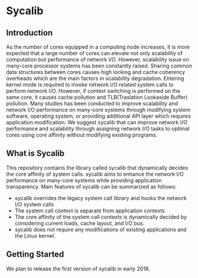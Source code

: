 # Sycalib
## Introduction
 As the number of cores equipped in a computing node increases, it is more expected that a large number of cores can elevate not only scalability of computation but performance of network I/O. However, scalability issue on many-core processor systems has been constantly raised. Sharing common data structures between cores causes high locking and cache coherency overheads which are the main factors in scalability degradation. Entering kernel mode is required to invoke network I/O related system calls to perform network I/O. However, if context switching is performed on the same core, it causes cache pollution and TLB(Traslation Lookaside Buffer) pollution. Many studies has been conducted to improve scalability and network I/O performance on many-core systems through modifying system software, operating system, or providing additional API layer which requires application modification. We suggest sycalib that can improve network I/O performance and scalability through assigning network I/O tasks to optimal cores using core affinity without modifying existing programs.

## What is Sycalib 
This repository contains the library called sycalib that dynamically decides the core affinity of system calls. sycalib aims to enhance the network I/O performance on many-core systems while providing application transparency. Main features of sycalib can be summarized as follows:

- sycalib overrides the legacy system call library and hooks the network I/O system calls
- The system call context is separate from application contexts
- The core affinity of the system call contexts is dynamically decided by considering current loads, cache layout, and I/O bus.
- sycalib does not require any modifications of existing applications and the Linux kernel.

## Getting Started
We plan to release the first version of sycalib in early 2018.
